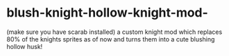 # blush-knight-hollow-knight-mod-
 (make sure you have scarab installed) a custom knight mod which replaces 80% of the knights sprites as of now and turns them into a cute blushing hollow husk!
